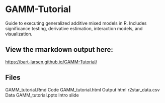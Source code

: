 # GAMM-Tutorial
Guide to executing generalized additive mixed models in R. Includes significance testing, derivative estimation, interaction models, and visualization.

## View the rmarkdown output here:
https://bart-larsen.github.io/GAMM-Tutorial/

## Files
GAMM_tutorial.Rmd         Code
GAMM_tutorial.html        Output html
r2star_data.csv           Data
GAMM_tutorial.pptx        Intro slide
